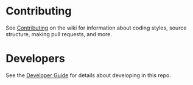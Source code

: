 # Contributing

See [Contributing] on the wiki for information about coding styles, source structure, making
pull requests, and more.

[Contributing]: https://github.com/dotnet/wtf/wiki/Contributing
# Developers

See the [Developer Guide] for details about developing in this repo.

[Developer Guide]: https://github.com/dotnet/wtf/wiki/Developer-Guide